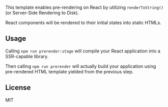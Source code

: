 This template enables pre-rendering on React by utilizing `renderToString()` (or Server-Side Rendering to Disk).

React components will be rendered to their initial states into static HTMLs.

## Usage

Calling `npm run prerender:stage` will compile your React application into a SSR-capable library.

Then calling `npm run prerender` will actually build your application using pre-rendered HTML template yielded from the previous step.

## License

MIT
